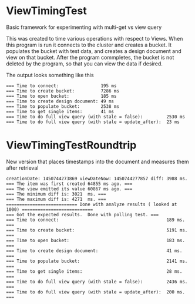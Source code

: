 # ViewTimingTest
Basic framework for experimenting with multi-get vs view query

This was created to time various operations with respect to Views.  When this program is run it connects to the cluster and creates a bucket.  It populates the bucket with test data, and creates a design document and view on that bucket.  After the program commpletes, the bucket is not deleted by the program, so that you can view the data if desired.

The output looks something like this

    === Time to connect:                195 ms
    === Time to create bucket:          7286 ms
    === Time to open bucket:            185 ms
    === Time to create design document: 49 ms
    === Time to populate bucket:        2538 ms
    === Time to get single items:       41 ms
    === Time to do full view query (with stale = false):         2530 ms
    === Time to do full view query (with stale = update_after):  23 ms

# ViewTimingTestRoundtrip
New version that places timestamps into the document and measures them after retrieval

    creationDate: 1450744273869 viewDateNow: 1450744277857 diff: 3988 ms.
    === The item was first created 64855 ms ago. ===
    === The view emitted its value 60867 ms ago. ===
    === The minimum diff is: 3021  ms. ===
    === The maximum diff is: 4271  ms. ===
    =========================== Done with analyze results ( looked at 1000) ===========================
    === Got the expected results.  Done with polling test. ===
    === Time to connect:                                         189 ms. ===
    === Time to create bucket:                                   5191 ms. ===
    === Time to open bucket:                                     183 ms. ===
    === Time to create design document:                          41 ms. ===
    === Time to populate bucket:                                 2141 ms. ===
    === Time to get single items:                                28 ms. ===
    === Time to do full view query (with stale = false):         2436 ms. ===
    === Time to do full view query (with stale = update_after):  200 ms. ===
    
